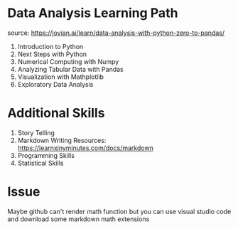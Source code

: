 # Data Analysis Learning Path
source: https://jovian.ai/learn/data-analysis-with-python-zero-to-pandas/

1. Introduction to Python
2. Next Steps with Python
3. Numerical Computing with Numpy
4. Analyzing Tabular Data with Pandas
5. Visualization with Mathplotlib
6. Exploratory Data Analysis

# Additional Skills
1. Story Telling
2. Markdown Writing
Resources: https://learnxinyminutes.com/docs/markdown
3. Programming Skills
4. Statistical Skills

# Issue
Maybe github can't render math function but you can use visual studio code and download some markdown math extensions
